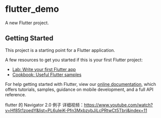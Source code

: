 # flutter_demo

A new Flutter project.

## Getting Started

This project is a starting point for a Flutter application.

A few resources to get you started if this is your first Flutter project:

- [Lab: Write your first Flutter app](https://flutter.dev/docs/get-started/codelab)
- [Cookbook: Useful Flutter samples](https://flutter.dev/docs/cookbook)

For help getting started with Flutter, view our
[online documentation](https://flutter.dev/docs), which offers tutorials,
samples, guidance on mobile development, and a full API reference.

flutter 的 Navigator 2.0 例子 详细视频：https://www.youtube.com/watch?v=Hf85t1zoedY&list=PL6uIeiK-Pfn3MxbzybJiLcPRtwCt5Tbrj&index=11
